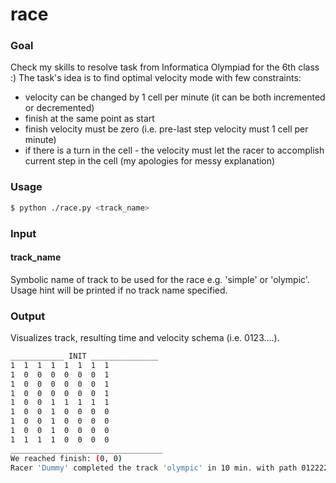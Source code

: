 ﻿race
========================================================================
### Goal 
Check my skills to resolve task from Informatica Olympiad for the 6th class :)
The task's idea is to find optimal velocity mode with few constraints:
- velocity can be changed by 1 cell per minute (it can be both incremented or decremented)
- finish at the same point as start
- finish velocity must be zero (i.e. pre-last step velocity must 1 cell per minute)
- if there is a turn in the cell - the velocity must let the racer to accomplish current step in the cell (my apologies for messy explanation) 

### Usage
```bash
$ python ./race.py <track_name>
```

### Input
#### track_name
Symbolic name of track to be used for the race e.g. 'simple' or 'olympic'.
Usage hint will be printed if no track name specified.

### Output
Visualizes track, resulting time and velocity schema (i.e. 0123....).
```bash
____________ INIT _______________
1  1  1  1  1  1  1  1
1  0  0  0  0  0  0  1
1  0  0  0  0  0  0  1
1  0  0  0  0  0  0  1
1  0  0  1  1  1  1  1
1  0  0  1  0  0  0  0
1  0  0  1  0  0  0  0
1  0  0  1  0  0  0  0
1  1  1  1  0  0  0  0
__________________________________
We reached finish: (0, 0)
Racer 'Dummy' completed the track 'olympic' in 10 min. with path 012222332
```
